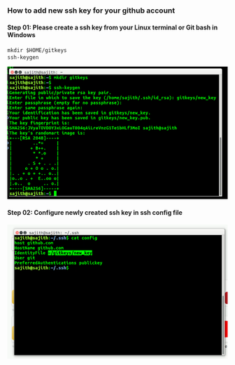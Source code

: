 ### How to add new ssh key for your github account
#### Step 01: Please create a ssh key from your Linux terminal or Git bash in Windows 
```
mkdir $HOME/gitkeys
ssh-keygen
```
![](images/create-key.png)

#### Step 02: Configure newly created ssh key in ssh config file
![](images/config-git.png)
